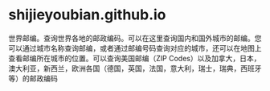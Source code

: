# shijieyoubian.github.io
世界邮编。查询世界各地的邮政编码。可以在这里查询国内和国外城市的邮编。您可以通过城市名称查询邮编，或者通过邮编号码查询对应的城市，还可以在地图上查看邮编所在城市的位置。可以查询美国邮编（ZIP Codes）以及加拿大，日本，澳大利亚，新西兰，欧洲各国（德国，英国，法国，意大利，瑞士，瑞典，西班牙等）的邮政编码
